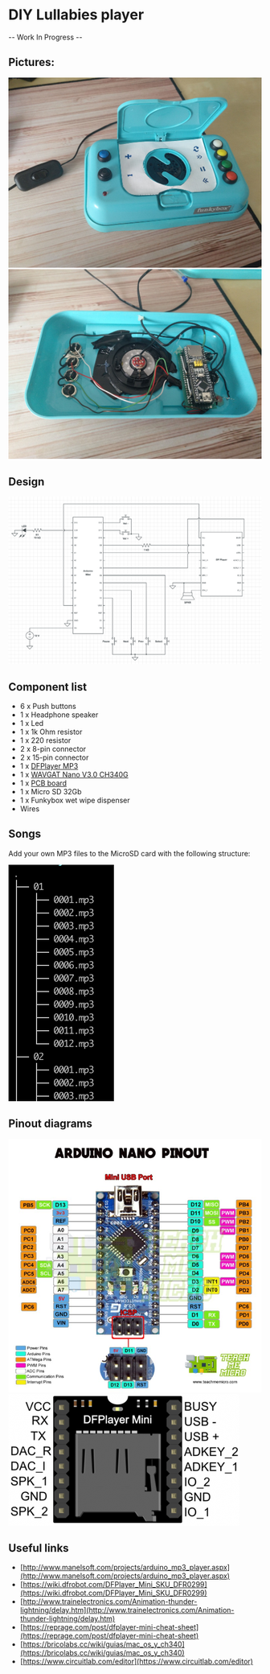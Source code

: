 # DIY Lullabies player

-- Work In Progress -- 



## Pictures:
![player-outside](doc/img/player-outside.jpg)
![player-inside](doc/img/player-inside.jpg)

## Design
![Design](doc/img/design.png)

## Component list

* 6 x Push buttons
* 1 x Headphone speaker
* 1 x Led 
* 1 x 1k Ohm resistor
* 1 x 220 resistor
* 2 x 8-pin connector
* 2 x 15-pin connector
* 1 x [DFPlayer MP3](https://es.aliexpress.com/item/32849088916.html?spm=a2g0s.9042311.0.0.69f963c0b0tlxY)
* 1 x [WAVGAT Nano V3.0 CH340G](https://es.aliexpress.com/item/32868170637.html?spm=a2g0s.9042311.0.0.274263c05HOWW9)
* 1 x [PCB board](https://es.aliexpress.com/item/32831489775.html?spm=a2g0s.9042311.0.0.274263c05HOWW9)
* 1 x Micro SD 32Gb
* 1 x Funkybox wet wipe dispenser
* Wires

## Songs
Add your own MP3 files to the MicroSD card with the following structure:

![Songs](doc/img/songs.png)
 
## Pinout diagrams
 ![Arduino Pinout Diagram](doc/img/Arduino-Nano-pinout-4.jpg)
 ![DFPlayer Pinout Diagram](doc/img/DFPlayer-mini-Mp3-Module-pinout.png)
 
## Useful links
* [http://www.manelsoft.com/projects/arduino_mp3_player.aspx](http://www.manelsoft.com/projects/arduino_mp3_player.aspx)
* [https://wiki.dfrobot.com/DFPlayer_Mini_SKU_DFR0299](https://wiki.dfrobot.com/DFPlayer_Mini_SKU_DFR0299) 
* [http://www.trainelectronics.com/Animation-thunder-lightning/delay.htm](http://www.trainelectronics.com/Animation-thunder-lightning/delay.htm)
* [https://reprage.com/post/dfplayer-mini-cheat-sheet](https://reprage.com/post/dfplayer-mini-cheat-sheet) 
* [https://bricolabs.cc/wiki/guias/mac_os_y_ch340](https://bricolabs.cc/wiki/guias/mac_os_y_ch340)
* [https://www.circuitlab.com/editor](https://www.circuitlab.com/editor)

  
 	
	
 
